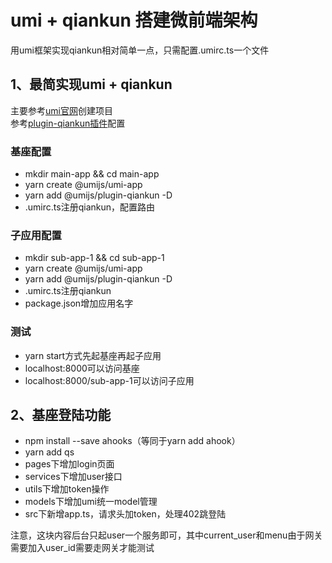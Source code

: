 # umi + qiankun 搭建微前端架构

用umi框架实现qiankun相对简单一点，只需配置.umirc.ts一个文件  

## 1、最简实现umi + qiankun  

主要参考[umi官网](https://umijs.org/zh-CN/docs/getting-started)创建项目  
参考[plugin-qiankun插件](https://umijs.org/zh-CN/plugins/plugin-qiankun#%E4%B8%BB%E5%BA%94%E7%94%A8%E9%85%8D%E7%BD%AE)配置    

### 基座配置

* mkdir main-app && cd main-app  
* yarn create @umijs/umi-app
* yarn add @umijs/plugin-qiankun -D
* .umirc.ts注册qiankun，配置路由  

### 子应用配置

* mkdir sub-app-1 && cd sub-app-1  
* yarn create @umijs/umi-app
* yarn add @umijs/plugin-qiankun -D
* .umirc.ts注册qiankun  
* package.json增加应用名字  

### 测试

* yarn start方式先起基座再起子应用  
* localhost:8000可以访问基座
* localhost:8000/sub-app-1可以访问子应用  

## 2、基座登陆功能

* npm install --save ahooks（等同于yarn add ahook） 
* yarn add qs    
* pages下增加login页面
* services下增加user接口
* utils下增加token操作  
* models下增加umi统一model管理  
* src下新增app.ts，请求头加token，处理402跳登陆  

注意，这块内容后台只起user一个服务即可，其中current_user和menu由于网关需要加入user_id需要走网关才能测试  
